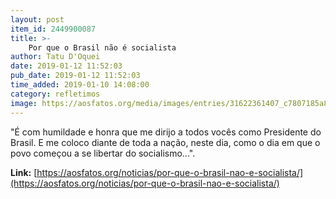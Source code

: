 ```yaml
---
layout: post
item_id: 2449900087
title: >-
    Por que o Brasil não é socialista
author: Tatu D'Oquei
date: 2019-01-12 11:52:03
pub_date: 2019-01-12 11:52:03
time_added: 2019-01-10 14:08:00
category: refletimos
image: https://aosfatos.org/media/images/entries/31622361407_c7807185a8_o_SaPLw30.jpg.1860x1080_q85_box-49%2C0%2C2885%2C1650_crop_upscale.jpg
---
```


"É com humildade e honra que me dirijo a todos vocês como Presidente do Brasil. E me coloco diante de toda a nação, neste dia, como o dia em que o povo começou a se libertar do socialismo...".

**Link:** [https://aosfatos.org/noticias/por-que-o-brasil-nao-e-socialista/](https://aosfatos.org/noticias/por-que-o-brasil-nao-e-socialista/)

